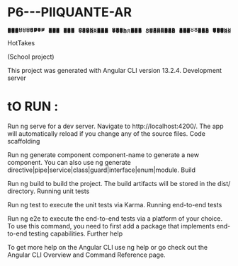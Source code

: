 # P6---PIIQUANTE-AR

<pre style="line-height:1px">
8888888b.  d8b d8b                                     888                                  
888   Y88b Y8P Y8P                                     888                                  
888    888                                             888                                  
888   d88P 888 888  .d88888 888  888  8888b.  88888b.  888888 .d88b.                        
8888888P"  888 888 d88" 888 888  888     "88b 888 "88b 888   d8P  Y8b                       
888        888 888 888  888 888  888 .d888888 888  888 888   88888888                       
888        888 888 Y88b 888 Y88b 888 888  888 888  888 Y88b. Y8b.                           
888        888 888  "Y88888  "Y88888 "Y888888 888  888  "Y888 "Y8888                        
                        888                                                                 
                        888                                                                 
                        888 </pre>

HotTakes

(School project)

This project was generated with Angular CLI version 13.2.4.
Development server

# tO RUN :

Run ng serve for a dev server. Navigate to http://localhost:4200/. The app will automatically reload if you change any of the source files.
Code scaffolding

Run ng generate component component-name to generate a new component. You can also use ng generate directive|pipe|service|class|guard|interface|enum|module.
Build

Run ng build to build the project. The build artifacts will be stored in the dist/ directory.
Running unit tests

Run ng test to execute the unit tests via Karma.
Running end-to-end tests

Run ng e2e to execute the end-to-end tests via a platform of your choice. To use this command, you need to first add a package that implements end-to-end testing capabilities.
Further help

To get more help on the Angular CLI use ng help or go check out the Angular CLI Overview and Command Reference page.
